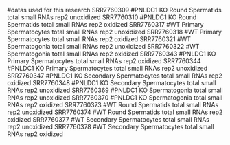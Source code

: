 #datas used for this research
SRR7760309	#PNLDC1	KO Round Spermatids total small RNAs rep2 unoxidized
SRR7760310	#PNLDC1 KO Round Spermatids total small RNAs rep2 oxidized
SRR7760317	#WT Primary Spermatocytes total small RNAs rep2 unoxidized
SRR7760318  #WT Primary Spermatocytes total small RNAs rep2 oxidized
SRR7760321  #WT Spermatogonia total small RNAs rep2 unoxidized
SRR7760322	#WT Spermatogonia total small RNAs rep2 oxidized
SRR7760343  #PNLDC1 KO Primary Spermatocytes total small RNAs rep2 oxidized
SRR7760344	#PNLDC1 KO Primary Spermatocytes total small RNAs rep2 unoxidized
SRR7760347  #PNLDC1 KO Secondary Spermatocytes total small RNAs rep2 oxidized
SRR7760348	#PNLDC1 KO Secondary Spermatocytes total small RNAs rep2 unoxidized
SRR7760369	#PNLDC1 KO Spermatogonia total small RNAs rep2 unoxidized
SRR7760370	#PNLDC1 KO Spermatogonia total small RNAs rep2 oxidized
SRR7760373  #WT Round Spermatids total small RNAs rep2 unoxidized
SRR7760374  #WT Round Spermatids total small RNAs rep2 oxidized
SRR7760377  #WT Secondary Spermatocytes total small RNAs rep2 unoxidized
SRR7760378  #WT Secondary Spermatocytes total small RNAs rep2 oxidized
